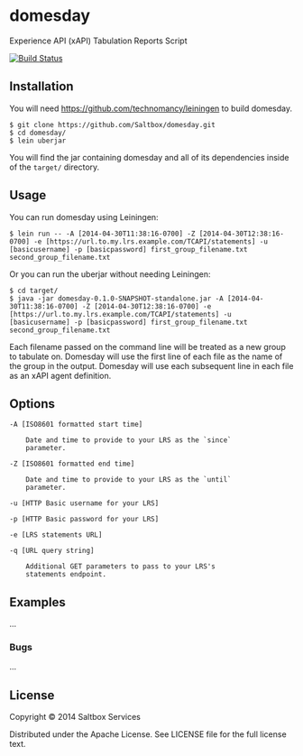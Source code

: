 # domesday

Experience API (xAPI) Tabulation Reports Script

[![Build Status](https://travis-ci.org/saebyn/domesday.svg)](https://travis-ci.org/saebyn/domesday)


## Installation

You will need https://github.com/technomancy/leiningen to build domesday.

    $ git clone https://github.com/Saltbox/domesday.git
    $ cd domesday/
    $ lein uberjar

You will find the jar containing domesday and all of its dependencies inside of the `target/` directory.


## Usage

You can run domesday using Leiningen:

    $ lein run -- -A [2014-04-30T11:38:16-0700] -Z [2014-04-30T12:38:16-0700] -e [https://url.to.my.lrs.example.com/TCAPI/statements] -u [basicusername] -p [basicpassword] first_group_filename.txt second_group_filename.txt

Or you can run the uberjar without needing Leiningen:

    $ cd target/
    $ java -jar domesday-0.1.0-SNAPSHOT-standalone.jar -A [2014-04-30T11:38:16-0700] -Z [2014-04-30T12:38:16-0700] -e [https://url.to.my.lrs.example.com/TCAPI/statements] -u [basicusername] -p [basicpassword] first_group_filename.txt second_group_filename.txt


Each filename passed on the command line will be treated as a new group to
tabulate on. Domesday will use the first line of each file as the name of the
group in the output. Domesday will use each subsequent line in each file as
an xAPI agent definition.


## Options

    -A [ISO8601 formatted start time]

        Date and time to provide to your LRS as the `since`
        parameter.

    -Z [ISO8601 formatted end time]

        Date and time to provide to your LRS as the `until`
        parameter.

    -u [HTTP Basic username for your LRS]

    -p [HTTP Basic password for your LRS]

    -e [LRS statements URL]

    -q [URL query string]

        Additional GET parameters to pass to your LRS's
        statements endpoint.

## Examples

...

### Bugs

...


## License

Copyright © 2014 Saltbox Services

Distributed under the Apache License. See LICENSE file for the full license text.
